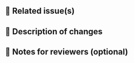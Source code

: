 ## 🔗 Related issue(s)

<!-- Related to #___ or Closes #___ (if any). -->

## 🌟 Description of changes

<!-- Please provide a brief description of the changes introduced by this pull request. -->
<!-- You can use GitHub Copilot to help you write it. -->

## 📔 Notes for reviewers (optional)

<!-- Anything specific reviewers should focus on ? -->

<!----------------------------------------------------------------------
Before creating the pull request, please make sure you do the following:

- [ ] My branch is based on `develop` and up-to-date. The PR targets the `develop` branch.
- [ ] Branch name follows the repo pattern (e.g. `feat/...`).
- [ ] PR title follows Conventional Commits format.
- [ ] I ran type checks and unit, mutation, acceptance tests locally.
- [ ] I added/updated documentation when relevant.

Thank you for your contribution! ❤️

------------------------------------------------------------------------>
